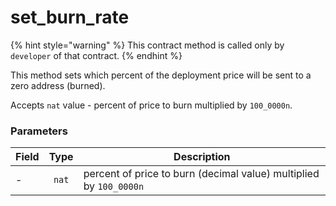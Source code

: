 # set\_burn\_rate

{% hint style="warning" %}
This contract method is called only by `developer` of that contract.
{% endhint %}

This method sets which percent of the deployment price will be sent to a zero address (burned).

Accepts `nat` value - percent of price to burn multiplied by `100_0000n`.

### Parameters

| Field |  Type | Description                                                        |
| ----- | :---: | ------------------------------------------------------------------ |
| -     | `nat` | percent of price to burn (decimal value) multiplied by `100_0000n` |
